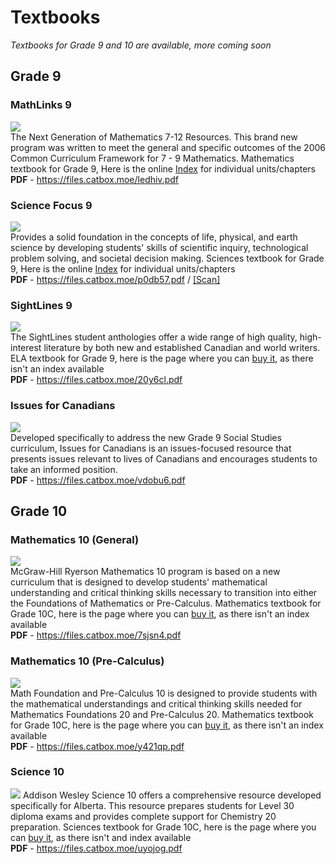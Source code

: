 # Textbooks
*Textbooks for Grade 9 and 10 are available, more coming soon*

## Grade 9
### MathLinks 9
![](https://i.ibb.co/7bfgMSS/ezgif-2-996cefe8c5.jpg#left) <br>
The Next Generation of Mathematics 7-12 Resources. This brand new program was written to meet the general and specific outcomes of the 2006 Common Curriculum Framework for 7 - 9 Mathematics. Mathematics textbook for Grade 9, Here is the online [Index](https://learningcentre.nelson.com/student/9780070973404/9780070973404.htm) for individual units/chapters <br>
**PDF** - https://files.catbox.moe/ledhiv.pdf <br>

### Science Focus 9
![](https://i.ibb.co/T0mXCZP/ezgif-2-c542f1fce3.jpg) <br>
Provides a solid foundation in the concepts of life, physical, and earth science by developing students' skills of scientific inquiry, technological problem solving, and societal decision making. Sciences textbook for Grade 9, Here is the online [Index]( https://www.learnalberta.ca/content/seetbsf9/html/ScienceFocus9/default.html) for individual units/chapters <br>
**PDF** - https://files.catbox.moe/p0db57.pdf / [[Scan]](https://files.catbox.moe/ru4id8.pdf) <br>

### SightLines 9
![](https://i.ibb.co/FXqWCFB/ezgif-2-bc13dde66b.jpg) <br>
The SightLines student anthologies offer a wide range of high quality, high-interest literature by both new and established Canadian and world writers. ELA textbook for Grade 9, here is the page where you can [buy it](https://www.amazon.ca/Sightlines-9-AL-KEDVES-BARLOW/dp/0130129062), as there isn't an index available <br>
**PDF** - https://files.catbox.moe/20y6cl.pdf <br>

### Issues for Canadians
![](https://i.ibb.co/hs69h8S/ezgif-2-10794c9321.jpg) <br>
Developed specifically to address the new Grade 9 Social Studies curriculum, Issues for Canadians is an issues-focused resource that presents issues relevant to lives of Canadians and encourages students to take an informed position. <br>
**PDF** - https://files.catbox.moe/vdobu6.pdf <br>

## Grade 10
### Mathematics 10 (General)
![](https://i.ibb.co/mBvNCyq/Mathematics10-lrg-cvr-ezgif-com-resize.jpg) <br>
McGraw-Hill Ryerson Mathematics 10 program is based on a new curriculum that is designed to develop students' mathematical understanding and critical thinking skills necessary to transition into either the Foundations of Mathematics or Pre-Calculus. Mathematics textbook for Grade 10C, here is the page where you can [buy it](https://a.co/d/iUCc4Pw), as there isn't an index available <br>
**PDF** - https://files.catbox.moe/7sjsn4.pdf <br>

### Mathematics 10 (Pre-Calculus)
![](https://i.ibb.co/2356mdz/ezgif-3-ebe12ad6e4.jpg) <br>
Math Foundation and Pre-Calculus 10 is designed to provide students with the mathematical understandings and critical thinking skills needed for Mathematics Foundations 20 and Pre-Calculus 20. Mathematics textbook for Grade 10C, here is the page where you can [buy it](https://www.amazon.ca/Foundations-Pre-Calculus-10-Davis/dp/0321626842/), as there isn't an index available <br>
**PDF** - https://files.catbox.moe/y421qp.pdf <br>

### Science 10
![](https://i.ibb.co/nfft2vY/img-ezgif-com-webp-to-png-converter.png#left)
Addison Wesley Science 10 offers a comprehensive resource developed specifically for Alberta. This resource prepares students for Level 30 diploma exams and provides complete support for Chemistry 20 preparation. Sciences textbook for Grade 10C, here is the page where you can [buy it](https://a.co/d/iVeU1JG), as there isn't and index available <br>
**PDF** - https://files.catbox.moe/uyojog.pdf <br>



